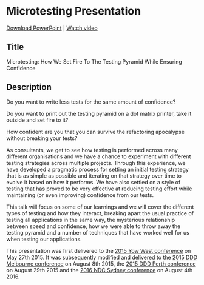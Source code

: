 Microtesting Presentation
=========================

[Download PowerPoint](https://github.com/MRCollective/MicrotestingPresentation/raw/master/Presentation.pptx) | [Watch video](https://vimeo.com/189830215)

Title
-----
Microtesting: How We Set Fire To The Testing Pyramid While Ensuring Confidence

Description
-----------

Do you want to write less tests for the same amount of confidence?

Do you want to print out the testing pyramid on a dot matrix printer, take it outside and set fire to it?

How confident are you that you can survive the refactoring apocalypse without breaking your tests?

As consultants, we get to see how testing is performed across many different organisations and we have a chance to experiment with different testing strategies across multiple projects. Through this experience, we have developed a pragmatic process for setting an initial testing strategy that is as simple as possible and iterating on that strategy over time to evolve it based on how it performs. We have also settled on a style of testing that has proved to be very effective at reducing testing effort while maintaining (or even improving) confidence from our tests.

This talk will focus on some of our learnings and we will cover the different types of testing and how they interact, breaking apart the usual practice of testing all applications in the same way, the mysterious relationship between speed and confidence, how we were able to throw away the testing pyramid and a number of techniques that have worked well for us when testing our applications.

This presentation was first delivered to the [2015 Yow West conference](https://a.confui.com/public/conferences/54fae12ed02ecad6f60000a8/locations/54fae12ed02ecad6f60000a9/schedule) on May 27th 2015. It was subsequently modified and delivered to the [2015 DDD Melbourne conference](http://lanyrd.com/2015/dddmelb/sdpxmg/) on August 8th 2015, the [2015 DDD Perth conference](http://lanyrd.com/2015/dddperth/sdqhzd/) on August 29th 2015 and the [2016 NDC Sydney conference](http://lanyrd.com/2016/ndcaustralia/sfbpxc/) on August 4th 2016.
